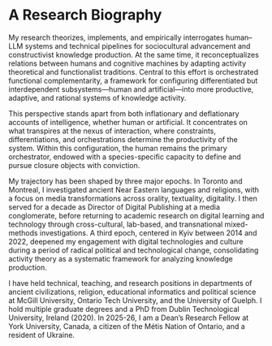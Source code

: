 # A Research Biography

My research theorizes, implements, and empirically interrogates human–LLM systems and technical pipelines for sociocultural advancement and constructivist knowledge production. At the same time, it reconceptualizes relations between humans and cognitive machines by adapting activity theoretical and functionalist traditions. Central to this effort is orchestrated functional complementarity, a framework for configuring differentiated but interdependent subsystems—human and artificial—into more productive, adaptive, and rational systems of knowledge activity.

This perspective stands apart from both inflationary and deflationary accounts of intelligence, whether human or artificial. It concentrates on what transpires at the nexus of interaction, where constraints, differentiations, and orchestrations determine the productivity of the system. Within this configuration, the human remains the primary orchestrator, endowed with a species-specific capacity to define and pursue closure objects with conviction.

My trajectory has been shaped by three major epochs. In Toronto and Montreal, I investigated ancient Near Eastern languages and religions, with a focus on media transformations across orality, textuality, digitality. I then served for a decade as Director of Digital Publishing at a media conglomerate, before returning to academic research on digital learning and technology through cross-cultural, lab-based, and transnational mixed-methods investigations. A third epoch, centered in Kyiv between 2014 and 2022, deepened my engagement with digital technologies and culture during a period of radical political and technological change, consolidating activity theory as a systematic framework for analyzing knowledge production.

I have held technical, teaching, and research positions in departments of ancient civilizations, religion, educational informatics and political science at McGill University, Ontario Tech University, and the University of Guelph. I hold multiple graduate degrees and a PhD from Dublin Technological University, Ireland (2020). In 2025-26, I am a Dean’s Research Fellow at York University, Canada, a citizen of the Métis Nation of Ontario, and a resident of Ukraine.



